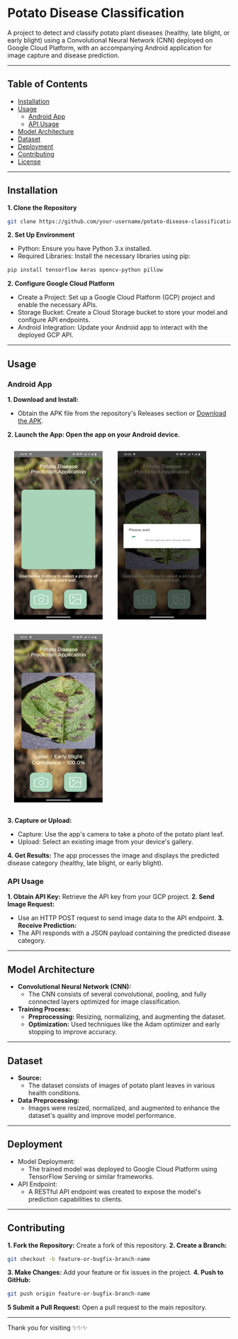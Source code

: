 # Potato Disease Classification

A project to detect and classify potato plant diseases (healthy, late blight, or early blight) using a Convolutional Neural Network (CNN) deployed on Google Cloud Platform, with an accompanying Android application for image capture and disease prediction.

---

## Table of Contents
- [Installation](#installation)
- [Usage](#usage)
  - [Android App](#android-app)
  - [API Usage](#api-usage)
- [Model Architecture](#model-architecture)
- [Dataset](#dataset)
- [Deployment](#deployment)
- [Contributing](#contributing)
- [License](#license)

---

## Installation

**1. Clone the Repository**
```bash
git clone https://github.com/your-username/potato-disease-classification.git
```

**2. Set Up Environment**
- Python: Ensure you have Python 3.x installed.
- Required Libraries: Install the necessary libraries using pip:
```bash
pip install tensorflow keras opencv-python pillow
```
**2. Configure Google Cloud Platform**
- Create a Project: Set up a Google Cloud Platform (GCP) project and enable the necessary APIs.
- Storage Bucket: Create a Cloud Storage bucket to store your model and configure API endpoints.
- Android Integration: Update your Android app to interact with the deployed GCP API.

---

## Usage
### Android App
**1. Download and Install:**
- Obtain the APK file from the repository's Releases section or [Download the APK](https://github.com/Ahmad-Reza/Potato-Guard/releases/download/v1.0.0/app-debug.apk).

**2. Launch the App: Open the app on your Android device.**
<div class="row">
    <img src="https://raw.githubusercontent.com/Ahmad-Reza/Potato-Guard/refs/heads/main/first.png" style="padding:15px" height="380" width="200">
    <img src="https://raw.githubusercontent.com/Ahmad-Reza/Potato-Guard/refs/heads/main/processing.png" style="padding:15px" height="380" width="200">
    <img src="https://raw.githubusercontent.com/Ahmad-Reza/Potato-Guard/refs/heads/main/result.png" style="padding:15px" height="380" width="200">  
</div>

**3. Capture or Upload:**
- Capture: Use the app's camera to take a photo of the potato plant leaf.
- Upload: Select an existing image from your device's gallery.


**4. Get Results:** The app processes the image and displays the predicted disease category (healthy, late blight, or early blight).
  
### API Usage
**1. Obtain API Key:** Retrieve the API key from your GCP project.
**2. Send Image Request:**
- Use an HTTP POST request to send image data to the API endpoint.
**3. Receive Prediction:**
- The API responds with a JSON payload containing the predicted disease category.

---

## Model Architecture
- **Convolutional Neural Network (CNN):**
  - The CNN consists of several convolutional, pooling, and fully connected layers optimized for image classification.
- **Training Process:**
  - **Preprocessing:** Resizing, normalizing, and augmenting the dataset.
  - **Optimization:** Used techniques like the Adam optimizer and early stopping to improve accuracy.

---

## Dataset
- **Source:**
  - The dataset consists of images of potato plant leaves in various health conditions.
- **Data Preprocessing:**
  - Images were resized, normalized, and augmented to enhance the dataset's quality and improve model performance.

---

## Deployment
- Model Deployment:
  - The trained model was deployed to Google Cloud Platform using TensorFlow Serving or similar frameworks.
- API Endpoint:
  - A RESTful API endpoint was created to expose the model's prediction capabilities to clients.

---

## Contributing
**1. Fork the Repository:** Create a fork of this repository.
**2. Create a Branch:**
```bash
git checkout -b feature-or-bugfix-branch-name
```
**3. Make Changes:** Add your feature or fix issues in the project.
**4. Push to GitHub:**
```bash
git push origin feature-or-bugfix-branch-name
```
**5 Submit a Pull Request:** Open a pull request to the main repository.

---

Thank you for visiting ✨✨✨
